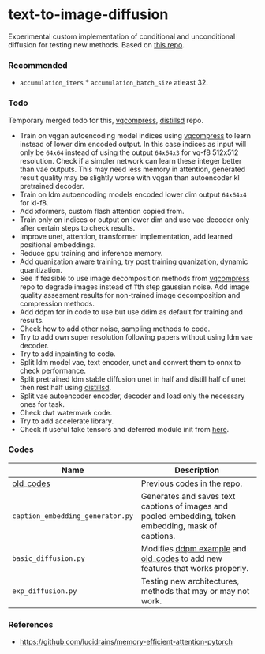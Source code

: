 # text-to-image-diffusion
Experimental custom implementation of conditional and unconditional diffusion for testing new methods. Based on [this repo](https://github.com/quickgrid/pytorch-diffusion). 

### Recommended 
- `accumulation_iters` * `accumulation_batch_size` atleast 32.

### Todo

Temporary merged todo for this, [vqcompress](https://github.com/quickgrid/vq-compress), [distillsd](https://github.com/quickgrid/distill-sd) repo.

- Train on vqgan autoencoding model indices using [vqcompress](https://github.com/quickgrid/vq-compress) to learn instead of lower dim encoded output. In this case indices as input will only be `64x64` instead of using the output `64x64x3` for vq-f8 512x512 resolution. Check if a simpler network can learn these integer better than vae outputs. This may need less memory in attention, generated result quality may be slightly worse with vqgan than autoencoder kl pretrained decoder.  
- Train on ldm autoencoding models encoded lower dim output `64x64x4` for kl-f8. 
- Add xformers, custom flash attention copied from.
- Train only on indices or output on lower dim and use vae decoder only after certain steps to check results.
- Improve unet, attention, transformer implementation, add learned positional embeddings.
- Reduce gpu training and inference memory.
- Add quanization aware training, try post training quanization, dynamic quantization. 
- See if feasible to use image decomposition methods from [vqcompress](https://github.com/quickgrid/vq-compress) repo to degrade images instead of `T`th step gaussian noise. Add image quality assesment results for non-trained image decomposition and compression methods.
- Add ddpm for in code to use but use ddim as default for training and results.
- Check how to add other noise, sampling methods to code.
- Try to add own super resolution following papers without using ldm vae decoder.
- Try to add inpainting to code.
- Split ldm model vae, text encoder, unet and convert them to onnx to check performance.
- Split pretrained ldm stable diffusion unet in half and distill half of unet then rest half using [distillsd](https://github.com/quickgrid/distill-sd). 
- Split vae autoencoder encoder, decoder and load only the necessary ones for task.
- Check dwt watermark code.
- Try to add accelerate library. 
- Check if useful fake tensors and deferred module init from [here](https://pytorch.org/torchdistx/latest/fake_tensor_and_deferred_init.html).


### Codes
| Name | Description |
| --- | --- |
| [old_codes](https://github.com/quickgrid/text-to-image-diffusion/tree/main/old_codes) | Previous codes in the repo. |
| `caption_embedding_generator.py` | Generates and saves text captions of images and pooled embedding, token embedding, mask of captions. |
| `basic_diffusion.py` | Modifies [ddpm example](https://github.com/quickgrid/pytorch-diffusion) and [old_codes](https://github.com/quickgrid/text-to-image-diffusion/tree/main/old_codes) to add new features that works properly. |
| `exp_diffusion.py` | Testing new architectures, methods that may or may not work. |

### References

- https://github.com/lucidrains/memory-efficient-attention-pytorch
